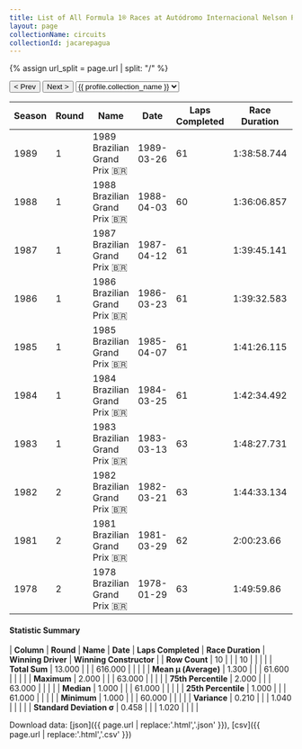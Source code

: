 ```yaml
---
title: List of All Formula 1® Races at Autódromo Internacional Nelson Piquet
layout: page
collectionName: circuits
collectionId: jacarepagua
---
```


{% assign url_split = page.url | split: "/" %}
<div id="collection-navigation">
<button onclick="selector.options[selector.selectedIndex-1].value && (window.location = selector.options[selector.selectedIndex-1].value);">&lt; Prev</button>
<button onclick="selector.options[selector.selectedIndex+1].value && (window.location = selector.options[selector.selectedIndex+1].value);">Next &gt;</button>
<select id="selector" onchange="this.options[this.selectedIndex].value && (window.location = this.options[this.selectedIndex].value);">
  {% for collectionId in site.data[page.collectionName].refs %}
    {% if collectionId == page.collectionId %}
      {% assign selected = "selected" %}
    {% else %}
      {% assign selected = "" %}
    {% endif %}
    {% assign profile = site.data[page.collectionName][collectionId].profile %}
    <option value="/f1/{{ page.collectionName }}/{{ collectionId }}/{{ url_split[4] }}" {{ selected }}>{{ profile.collection_name }}</option>
  {% endfor %}
</select>
</div>

| Season | Round | Name | Date | Laps Completed | Race Duration | Winning Driver | Winning Constructor |
|--|--|--|--|--|--|--|--|
| 1989 | 1 | 1989 Brazilian Grand Prix 🇧🇷 | 1989-03-26 | 61 | 1:38:58.744 | [Nigel Mansell 🇬🇧](/f1/drivers/mansell) | Ferrari 🇮🇹 |
| 1988 | 1 | 1988 Brazilian Grand Prix 🇧🇷 | 1988-04-03 | 60 | 1:36:06.857 | [Alain Prost 🇫🇷](/f1/drivers/prost) | McLaren 🇬🇧 |
| 1987 | 1 | 1987 Brazilian Grand Prix 🇧🇷 | 1987-04-12 | 61 | 1:39:45.141 | [Alain Prost 🇫🇷](/f1/drivers/prost) | McLaren 🇬🇧 |
| 1986 | 1 | 1986 Brazilian Grand Prix 🇧🇷 | 1986-03-23 | 61 | 1:39:32.583 | [Nelson Piquet 🇧🇷](/f1/drivers/piquet) | Williams 🇬🇧 |
| 1985 | 1 | 1985 Brazilian Grand Prix 🇧🇷 | 1985-04-07 | 61 | 1:41:26.115 | [Alain Prost 🇫🇷](/f1/drivers/prost) | McLaren 🇬🇧 |
| 1984 | 1 | 1984 Brazilian Grand Prix 🇧🇷 | 1984-03-25 | 61 | 1:42:34.492 | [Alain Prost 🇫🇷](/f1/drivers/prost) | McLaren 🇬🇧 |
| 1983 | 1 | 1983 Brazilian Grand Prix 🇧🇷 | 1983-03-13 | 63 | 1:48:27.731 | [Nelson Piquet 🇧🇷](/f1/drivers/piquet) | Brabham 🇬🇧 |
| 1982 | 2 | 1982 Brazilian Grand Prix 🇧🇷 | 1982-03-21 | 63 | 1:44:33.134 | [Alain Prost 🇫🇷](/f1/drivers/prost) | Renault 🇫🇷 |
| 1981 | 2 | 1981 Brazilian Grand Prix 🇧🇷 | 1981-03-29 | 62 | 2:00:23.66 | [Carlos Reutemann 🇦🇷](/f1/drivers/reutemann) | Williams 🇬🇧 |
| 1978 | 2 | 1978 Brazilian Grand Prix 🇧🇷 | 1978-01-29 | 63 | 1:49:59.86 | [Carlos Reutemann 🇦🇷](/f1/drivers/reutemann) | Ferrari 🇮🇹 |

#### Statistic Summary

| **Column** | **Round** | **Name** | **Date** | **Laps Completed** | **Race Duration** | **Winning Driver** | **Winning Constructor** |
| **Row Count** | 10 |  |  | 10 |  |  |  |
| **Total Sum** | 13.000 |  |  | 616.000 |  |  |  |
| **Mean μ (Average)** | 1.300 |  |  | 61.600 |  |  |  |
| **Maximum** | 2.000 |  |  | 63.000 |  |  |  |
| **75th Percentile** | 2.000 |  |  | 63.000 |  |  |  |
| **Median** | 1.000 |  |  | 61.000 |  |  |  |
| **25th Percentile** | 1.000 |  |  | 61.000 |  |  |  |
| **Minimum** | 1.000 |  |  | 60.000 |  |  |  |
| **Variance** | 0.210 |  |  | 1.040 |  |  |  |
| **Standard Deviation σ** | 0.458 |  |  | 1.020 |  |  |  |

Download data: [json]({{ page.url | replace:'.html','.json' }}), [csv]({{ page.url | replace:'.html','.csv' }})
